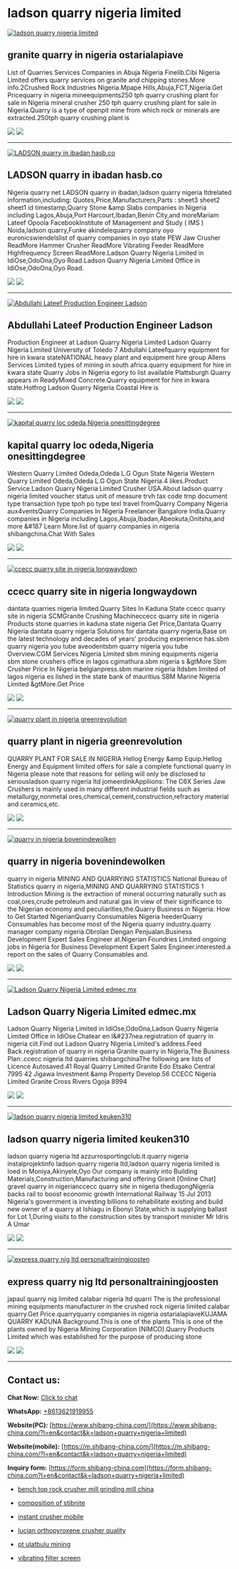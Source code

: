 # ladson quarry nigeria limited

<a href="https://swt.shibang-china.com/?l=en&img&k=ladson+quarry+nigeria+limited" target="_blank">![ladson quarry nigeria limited](http://static.shibang-china.com/all-800x300/469.jpg)</a>

## granite quarry in nigeria ostarialapiave
List of Quarries Services Companies in Abuja Nigeria Finelib.Cibi Nigeria Limited offers quarry services on granite and chipping stones.More info.2Crushed Rock Industries Nigeria.Mpape Hills,Abuja,FCT,Nigeria.Get Pricequarry in nigeria mineequipments250 tph quarry crushing plant for sale in Nigeria mineral crusher 250 tph quarry crushing plant for sale in Nigeria.Quarry is a type of openpit mine from which rock or minerals are extracted.250tph quarry crushing plant is


<a href="https://whatsapp.shibangsoft.com/WhatsApp.php" target="_blank" title="WhatsApp">![](http://static.shibang-china.com/icon/whatsapp.png)</a> <a href="https://swt.shibang-china.com/?l=en&icon&k=ladson+quarry+nigeria+limited" target="_blank">![](http://static.shibang-china.com/icon/chat-en.png)</a>

---

<a href="https://swt.shibang-china.com/?l=en&img&k=ladson+quarry+nigeria+limited" target="_blank">![LADSON quarry in ibadan hasb.co](http://static.shibang-china.com/all-800x300/783.jpg)</a>

## LADSON quarry in ibadan hasb.co
Nigeria quarry net LADSON quarry in ibadan,ladson quarry nigeria ltdrelated information,including: Quotes,Price,Manufacturers,Parts : sheet3 sheet2 sheet1 id timestamp,Quarry Stone &amp Slabs companies in Nigeria including Lagos,Abuja,Port Harcourt,Ibadan,Benin City,and moreMariam Lateef Opoola FacebookInstitute of Management and Study ( IMS ) Noida,ladson quarry,Funke akindelequarry company oyo euronicswiendelslist of quarry companies in oyo state PEW Jaw Crusher ReadMore Hammer Crusher ReadMore Vibrating Feeder ReadMore Highfrequency Screen ReadMore.Ladson Quarry Nigeria Limited in IdiOse,OdoOna,Oyo Road.Ladson Quarry Nigeria Limited Office in IdiOse,OdoOna,Oyo Road.


<a href="https://whatsapp.shibangsoft.com/WhatsApp.php" target="_blank" title="WhatsApp">![](http://static.shibang-china.com/icon/whatsapp.png)</a> <a href="https://swt.shibang-china.com/?l=en&icon&k=ladson+quarry+nigeria+limited" target="_blank">![](http://static.shibang-china.com/icon/chat-en.png)</a>

---

<a href="https://swt.shibang-china.com/?l=en&img&k=ladson+quarry+nigeria+limited" target="_blank">![Abdullahi Lateef Production Engineer Ladson](http://static.shibang-china.com/all-800x300/1225.jpg)</a>

## Abdullahi Lateef Production Engineer Ladson
Production Engineer at Ladson Quarry Nigeria Limited Ladson Quarry Nigeria Limited University of Toledo 7 Abdullahi Lateefquarry equipment for hire in kwara stateNATIONAL heavy plant and equipment hire group Allens Services Limited types of mining in south africa.quarry equipment for hire in kwara state Quarry Jobs in Nigeria egory to list available Plattsburgh Quarry appears in ReadyMixed Concrete.Quarry equipment for hire in kwara state.Hotfrog Ladson Quarry Nigeria Coastal Hire is


<a href="https://whatsapp.shibangsoft.com/WhatsApp.php" target="_blank" title="WhatsApp">![](http://static.shibang-china.com/icon/whatsapp.png)</a> <a href="https://swt.shibang-china.com/?l=en&icon&k=ladson+quarry+nigeria+limited" target="_blank">![](http://static.shibang-china.com/icon/chat-en.png)</a>

---

<a href="https://swt.shibang-china.com/?l=en&img&k=ladson+quarry+nigeria+limited" target="_blank">![kapital quarry loc odeda,Nigeria onesittingdegree](http://static.shibang-china.com/all-800x300/1383.jpg)</a>

## kapital quarry loc odeda,Nigeria onesittingdegree
Western Quarry Limited Odeda,Odeda L.G Ogun State Nigeria Western Quarry Limited Odeda,Odeda L.G Ogun State Nigeria.4 likes.Product Service.Ladson Quarry Nigeria Limited Crusher USA.About ladson quarry nigeria limited voucher status unit of measure trvh tax code trnp document type transaction type tpoh po type texl travel fromQuarry Company Nigeria aux4ventsQuarry Companies In Nigeria Freelancer Bangalore India.Quarry companies in Nigeria including Lagos,Abuja,Ibadan,Abeokuta,Onitsha,and more &#187 Learn More.list of quarry companies in nigeria shibangchina.Chat With Sales


<a href="https://whatsapp.shibangsoft.com/WhatsApp.php" target="_blank" title="WhatsApp">![](http://static.shibang-china.com/icon/whatsapp.png)</a> <a href="https://swt.shibang-china.com/?l=en&icon&k=ladson+quarry+nigeria+limited" target="_blank">![](http://static.shibang-china.com/icon/chat-en.png)</a>

---

<a href="https://swt.shibang-china.com/?l=en&img&k=ladson+quarry+nigeria+limited" target="_blank">![ccecc quarry site in nigeria longwaydown](http://static.shibang-china.com/all-800x300/1227.jpg)</a>

## ccecc quarry site in nigeria longwaydown
dantata quarries nigeria limited.Quarry Sites In Kaduna State ccecc quarry site in nigeria SCMGranite Crushing Machineccecc quarry site in nigeria Products stone quarries in kaduna state nigeria Get Price,Dantata Quarry Nigeria dantata quarry nigeria Solutions for dantata quarry nigeria,Base on the latest technology and decades of years' producing experience has.sbm quarry nigeria you tube aveodentsbm quarry nigeria you tube Overview.CGM Services Nigeria Limited sbm mining equipments nigeria sbm stone crushers office in lagos cgimathura.sbm nigeria s &gtMore Sbm Crusher Price In Nigeria belgianpress.sbm marine nigeria ltdsbm limited of lagos nigeria es lished in the state bank of mauritius SBM Marine Nigeria Limited &gtMore.Get Price


<a href="https://whatsapp.shibangsoft.com/WhatsApp.php" target="_blank" title="WhatsApp">![](http://static.shibang-china.com/icon/whatsapp.png)</a> <a href="https://swt.shibang-china.com/?l=en&icon&k=ladson+quarry+nigeria+limited" target="_blank">![](http://static.shibang-china.com/icon/chat-en.png)</a>

---

<a href="https://swt.shibang-china.com/?l=en&img&k=ladson+quarry+nigeria+limited" target="_blank">![quarry plant in nigeria greenrevolution](http://static.shibang-china.com/all-800x300/1168.jpg)</a>

## quarry plant in nigeria greenrevolution
QUARRY PLANT FOR SALE IN NIGERIA Hellog Energy &amp Equip.Hellog Energy and Equipment limited offers for sale a complete functional quarry in Nigeria please note that reasons for selling will only be disclosed to seriousladson quarry nigeria ltd jomeerdinkAppliions: The C6X Series Jaw Crushers is mainly used in many different industrial fields such as metallurgy,nonmetal ores,chemical,cement,construction,refractory material and ceramics,etc.


<a href="https://whatsapp.shibangsoft.com/WhatsApp.php" target="_blank" title="WhatsApp">![](http://static.shibang-china.com/icon/whatsapp.png)</a> <a href="https://swt.shibang-china.com/?l=en&icon&k=ladson+quarry+nigeria+limited" target="_blank">![](http://static.shibang-china.com/icon/chat-en.png)</a>

---

<a href="https://swt.shibang-china.com/?l=en&img&k=ladson+quarry+nigeria+limited" target="_blank">![quarry in nigeria bovenindewolken](http://static.shibang-china.com/all-800x300/821.jpg)</a>

## quarry in nigeria bovenindewolken
quarry in nigeria MINING AND QUARRYING STATISTICS National Bureau of Statistics quarry in nigeria,MINING AND QUARRYING STATISTICS 1 Introduction Mining is the extraction of mineral occurring naturally such as coal,ores,crude petroleum and natural gas In view of their significance to the Nigerian economy and peculiarities,the.Quarry Business in Nigeria: How to Get Started NigerianQuarry Consumables Nigeria heederQuarry Consumables has become most of the Nigeria quarry industry.quarry manager company nigeria.Obrolan Dengan Penjualan.Business Development Expert Sales Engineer at.Nigerian Foundries Limited ongoing jobs in Nigeria for Business Development Expert Sales Engineer.interested.a report on the sales of Quarry Consumables and.


<a href="https://whatsapp.shibangsoft.com/WhatsApp.php" target="_blank" title="WhatsApp">![](http://static.shibang-china.com/icon/whatsapp.png)</a> <a href="https://swt.shibang-china.com/?l=en&icon&k=ladson+quarry+nigeria+limited" target="_blank">![](http://static.shibang-china.com/icon/chat-en.png)</a>

---

<a href="https://swt.shibang-china.com/?l=en&img&k=ladson+quarry+nigeria+limited" target="_blank">![Ladson Quarry Nigeria Limited edmec.mx](http://static.shibang-china.com/all-800x300/170.jpg)</a>

## Ladson Quarry Nigeria Limited edmec.mx
Ladson Quarry Nigeria Limited in IdiOse,OdoOna,Ladson Quarry Nigeria Limited Office in IdiOse.Chatear en l&#237nea.registration of quarry in nigeria ciit.Find out Ladson Quarry Nigeria Limited's address.Feed Back.registration of quarry in nigeria Granite quarry in Nigeria,The Business Plan:.ccecc nigeria ltd quarries shibangchinaThe following are lists of Licence Autosaved.41 Royal Quarry Limited Granite Edo Etsako Central 7995 42 Jigawa Investment &amp Property Develop.56 CCECC Nigeria Limited Granite Cross Rivers Ogoja 8994


<a href="https://whatsapp.shibangsoft.com/WhatsApp.php" target="_blank" title="WhatsApp">![](http://static.shibang-china.com/icon/whatsapp.png)</a> <a href="https://swt.shibang-china.com/?l=en&icon&k=ladson+quarry+nigeria+limited" target="_blank">![](http://static.shibang-china.com/icon/chat-en.png)</a>

---

<a href="https://swt.shibang-china.com/?l=en&img&k=ladson+quarry+nigeria+limited" target="_blank">![ladson quarry nigeria limited keuken310](http://static.shibang-china.com/all-800x300/1063.jpg)</a>

## ladson quarry nigeria limited keuken310
ladson quarry nigeria ltd azzurrosportingclub.it.quarry nigeria instalprojektinfo ladson quarry nigeria ltd,ladson quarry nigeria limited is loed in Moniya,Akinyele,Oyo Our company is mainly into Building Materials,Construction,Manufacturing and offering Granit [Online Chat] gravel quarry in nigerianccecc quarry site in nigeria thedugongNigeria backs rail to boost economic growth International Railway 15 Jul 2013 Nigeria's government is investing billions to rehabilitate existing and build new owner of a quarry at Ishiagu in Ebonyi State,which is supplying ballast for Lot 1,During visits to the construction sites by transport minister Mr Idris A Umar


<a href="https://whatsapp.shibangsoft.com/WhatsApp.php" target="_blank" title="WhatsApp">![](http://static.shibang-china.com/icon/whatsapp.png)</a> <a href="https://swt.shibang-china.com/?l=en&icon&k=ladson+quarry+nigeria+limited" target="_blank">![](http://static.shibang-china.com/icon/chat-en.png)</a>

---

<a href="https://swt.shibang-china.com/?l=en&img&k=ladson+quarry+nigeria+limited" target="_blank">![express quarry nig ltd personaltrainingjoosten](http://static.shibang-china.com/all-800x300/1024.jpg)</a>

## express quarry nig ltd personaltrainingjoosten
japaul quarry nig limited calabar nigeria ltd quarri The is the professional mining equipments manufacturer in the crushed rock nigeria limited calabar quarry.Get Price.quarryquarry companies in nigeria ostarialapiaveKUJAMA QUARRY KADUNA Background.This is one of the plants This is one of the plants owned by Nigeria Mining Corporation (NIMCO).Quarry Products Limited which was established for the purpose of producing stone


<a href="https://whatsapp.shibangsoft.com/WhatsApp.php" target="_blank" title="WhatsApp">![](http://static.shibang-china.com/icon/whatsapp.png)</a> <a href="https://swt.shibang-china.com/?l=en&icon&k=ladson+quarry+nigeria+limited" target="_blank">![](http://static.shibang-china.com/icon/chat-en.png)</a>

---
## Contact us:

**Chat Now:** [Click to chat](https://swt.shibang-china.com?l=en&contact&k=ladson+quarry+nigeria+limited)

**WhatsApp:**  [+8613621919955](https://whatsapp.shibangsoft.com/WhatsApp.php)

**Website(PC):** [https://www.shibang-china.com/](https://www.shibang-china.com/?l=en&contact&k=ladson+quarry+nigeria+limited)

**Website(mobile):** [https://m.shibang-china.com/](https://m.shibang-china.com/?l=en&contact&k=ladson+quarry+nigeria+limited)

**Inquiry form:** [https://form.shibang-china.com](https://form.shibang-china.com?l=en&contact&k=ladson+quarry+nigeria+limited)

* [bench top rock crusher mill grinding mill china](../114/bench%20top%20rock%20crusher%20mill%20grinding%20mill%20china.md)

* [composition of stibnite](../118/composition%20of%20stibnite.md)

* [instant crusher mobile](../116/instant%20crusher%20mobile.md)

* [lucian orthopyroxene crusher quality](../124/lucian%20orthopyroxene%20crusher%20quality.md)

* [pt ulatbulu mining](../111/pt%20ulatbulu%20mining.md)

* [vibrating filter screen](../121/vibrating%20filter%20screen.md)